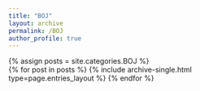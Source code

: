 ```yaml
---
title: "BOJ"
layout: archive
permalink: /BOJ
author_profile: true
---
```


{% assign posts = site.categories.BOJ %}  
{% for post in posts %} {% include archive-single.html type=page.entries_layout %} {% endfor %}
